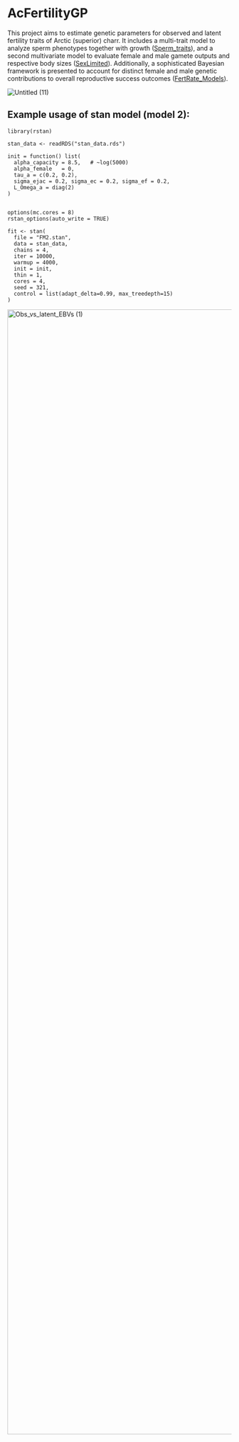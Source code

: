 # AcFertilityGP
This project aims to estimate genetic parameters for observed and latent fertility traits of Arctic (superior) charr. It includes a multi-trait model to analyze sperm phenotypes together with growth ([Sperm_traits](https://github.com/pappasfotios/AcFertilityGP/tree/main/Sperm_traits)), and a second multivariate model to evaluate female and male gamete outputs and respective body sizes ([SexLimited](https://github.com/pappasfotios/AcFertilityGP/tree/main/SexLimited)). Additionally, a sophisticated Bayesian framework is presented to account for distinct female and male genetic contributions to overall reproductive success outcomes ([FertRate_Models](https://github.com/pappasfotios/AcFertilityGP/tree/main/FertRate_Models)).


![Untitled (11)](https://github.com/user-attachments/assets/f0f92cf3-4865-4af9-a1d6-276b492bd190)

## Example usage of stan model (model 2):

```
library(rstan)

stan_data <- readRDS("stan_data.rds")

init = function() list(
  alpha_capacity = 8.5,   # ~log(5000)
  alpha_female   = 0,
  tau_a = c(0.2, 0.2),
  sigma_ejac = 0.2, sigma_ec = 0.2, sigma_ef = 0.2,
  L_Omega_a = diag(2)
)


options(mc.cores = 8)
rstan_options(auto_write = TRUE)

fit <- stan(
  file = "FM2.stan",
  data = stan_data,
  chains = 4,
  iter = 10000,
  warmup = 4000,
  init = init,
  thin = 1,
  cores = 4,
  seed = 321,
  control = list(adapt_delta=0.99, max_treedepth=15)
)

```

<img width="1875" height="2520" alt="Obs_vs_latent_EBVs (1)" src="https://github.com/user-attachments/assets/209f0206-30d7-4426-9f49-e8ef58df6d8c" />
